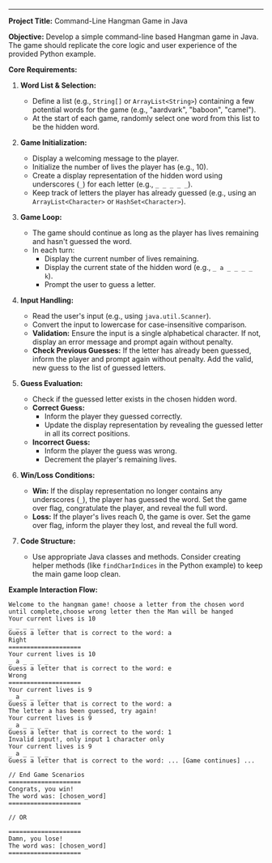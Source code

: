 ---

**Project Title:** Command-Line Hangman Game in Java

**Objective:**
Develop a simple command-line based Hangman game in Java. The game should replicate the core logic and user experience of the provided Python example.

**Core Requirements:**

1.  **Word List & Selection:**

    - Define a list (e.g., `String[]` or `ArrayList<String>`) containing a few potential words for the game (e.g., "aardvark", "baboon", "camel").
    - At the start of each game, randomly select one word from this list to be the hidden word.

2.  **Game Initialization:**

    - Display a welcoming message to the player.
    - Initialize the number of lives the player has (e.g., 10).
    - Create a display representation of the hidden word using underscores (`_`) for each letter (e.g., `_ _ _ _ _`).
    - Keep track of letters the player has already guessed (e.g., using an `ArrayList<Character>` or `HashSet<Character>`).

3.  **Game Loop:**

    - The game should continue as long as the player has lives remaining and hasn't guessed the word.
    - In each turn:
      - Display the current number of lives remaining.
      - Display the current state of the hidden word (e.g., `_ a _ _ _ _ k`).
      - Prompt the user to guess a letter.

4.  **Input Handling:**

    - Read the user's input (e.g., using `java.util.Scanner`).
    - Convert the input to lowercase for case-insensitive comparison.
    - **Validation:** Ensure the input is a single alphabetical character. If not, display an error message and prompt again without penalty.
    - **Check Previous Guesses:** If the letter has already been guessed, inform the player and prompt again without penalty. Add the valid, new guess to the list of guessed letters.

5.  **Guess Evaluation:**

    - Check if the guessed letter exists in the chosen hidden word.
    - **Correct Guess:**
      - Inform the player they guessed correctly.
      - Update the display representation by revealing the guessed letter in all its correct positions.
    - **Incorrect Guess:**
      - Inform the player the guess was wrong.
      - Decrement the player's remaining lives.

6.  **Win/Loss Conditions:**

    - **Win:** If the display representation no longer contains any underscores (`_`), the player has guessed the word. Set the game over flag, congratulate the player, and reveal the full word.
    - **Loss:** If the player's lives reach 0, the game is over. Set the game over flag, inform the player they lost, and reveal the full word.

7.  **Code Structure:**
    - Use appropriate Java classes and methods. Consider creating helper methods (like `findCharIndices` in the Python example) to keep the main game loop clean.

**Example Interaction Flow:**

```
Welcome to the hangman game! choose a letter from the chosen word until complete,choose wrong letter then the Man will be hanged
Your current lives is 10
_ _ _ _ _ _
Guess a letter that is correct to the word: a
Right
====================
Your current lives is 10
_ a _ _ _ _
Guess a letter that is correct to the word: e
Wrong
====================
Your current lives is 9
_ a _ _ _ _
Guess a letter that is correct to the word: a
The letter a has been guessed, try again!
Your current lives is 9
_ a _ _ _ _
Guess a letter that is correct to the word: 1
Invalid input!, only input 1 character only
Your current lives is 9
_ a _ _ _ _
Guess a letter that is correct to the word: ... [Game continues] ...

// End Game Scenarios
====================
Congrats, you win!
The word was: [chosen_word]
====================

// OR

====================
Damn, you lose!
The word was: [chosen_word]
====================
```
